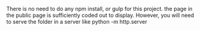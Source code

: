 There is no need to do any npm install, or gulp for this project. the page in the public page is sufficiently coded out to display. However, you will need to serve the folder in a server like python -m http.server